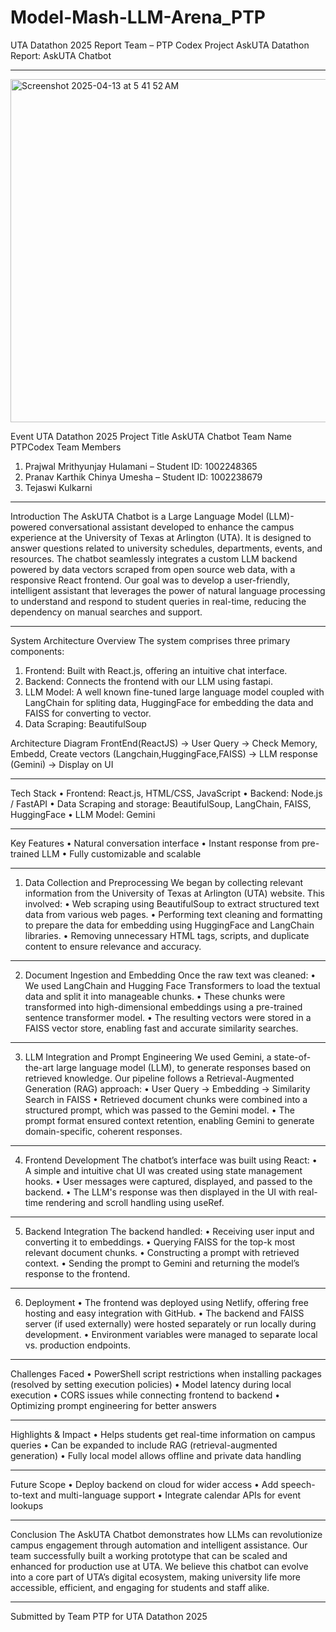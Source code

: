 # Model-Mash-LLM-Arena_PTP

UTA Datathon 2025 Report
Team – PTP Codex
Project AskUTA
Datathon Report: AskUTA Chatbot
________________________________________

<img width="549" alt="Screenshot 2025-04-13 at 5 41 52 AM" src="https://github.com/user-attachments/assets/90cbae33-5f38-4dca-bf61-72c0f970b179" />


Event
UTA Datathon 2025
Project Title
AskUTA Chatbot
Team Name
PTPCodex
Team Members
1.	Prajwal Mrithyunjay Hulamani – Student ID: 1002248365
2.	Pranav Karthik Chinya Umesha – Student ID: 1002238679
3.	Tejaswi Kulkarni
________________________________________
Introduction
The AskUTA Chatbot is a Large Language Model (LLM)-powered conversational assistant developed to enhance the campus experience at the University of Texas at Arlington (UTA). It is designed to answer questions related to university schedules, departments, events, and resources. The chatbot seamlessly integrates a custom LLM backend powered by data vectors scraped from open source web data, with a responsive React frontend.
Our goal was to develop a user-friendly, intelligent assistant that leverages the power of natural language processing to understand and respond to student queries in real-time, reducing the dependency on manual searches and support.
________________________________________
System Architecture
Overview
The system comprises three primary components:
1.	Frontend: Built with React.js, offering an intuitive chat interface.
2.	Backend: Connects the frontend with our LLM using fastapi.
3.	LLM Model: A well known fine-tuned large language model coupled with LangChain for spliting data, HuggingFace for embedding the data and FAISS for converting to vector.
4.	Data Scraping: BeautifulSoup
   
Architecture Diagram
FrontEnd(ReactJS) -> User Query -> Check Memory, Embedd, Create vectors (Langchain,HuggingFace,FAISS) -> LLM response (Gemini) -> Display on UI
________________________________________
Tech Stack
•	Frontend: React.js, HTML/CSS, JavaScript
•	Backend: Node.js / FastAPI
•	Data Scraping and storage: BeautifulSoup, LangChain, FAISS, HuggingFace
•	LLM Model: Gemini
________________________________________
Key Features
•	Natural conversation interface
•	Instant response from pre-trained LLM
•	Fully customizable and scalable
________________________________________
1.	Data Collection and Preprocessing
We began by collecting relevant information from the University of Texas at Arlington (UTA) website. This involved:
•	Web scraping using BeautifulSoup to extract structured text data from various web pages.
•	Performing text cleaning and formatting to prepare the data for embedding using HuggingFace and LangChain libraries.
•	Removing unnecessary HTML tags, scripts, and duplicate content to ensure relevance and accuracy.
________________________________________
2.	Document Ingestion and Embedding
Once the raw text was cleaned:
•	We used LangChain and Hugging Face Transformers to load the textual data and split it into manageable chunks.
•	These chunks were transformed into high-dimensional embeddings using a pre-trained sentence transformer model.
•	The resulting vectors were stored in a FAISS vector store, enabling fast and accurate similarity searches.
________________________________________
3. LLM Integration and Prompt Engineering
We used Gemini, a state-of-the-art large language model (LLM), to generate responses based on retrieved knowledge. Our pipeline follows a Retrieval-Augmented Generation (RAG) approach:
•	User Query → Embedding → Similarity Search in FAISS
•	Retrieved document chunks were combined into a structured prompt, which was passed to the Gemini model.
•	The prompt format ensured context retention, enabling Gemini to generate domain-specific, coherent responses.
________________________________________
4. Frontend Development
The chatbot’s interface was built using React:
•	A simple and intuitive chat UI was created using state management hooks.
•	User messages were captured, displayed, and passed to the backend.
•	The LLM's response was then displayed in the UI with real-time rendering and scroll handling using useRef.
________________________________________
5. Backend Integration
The backend handled:
•	Receiving user input and converting it to embeddings.
•	Querying FAISS for the top-k most relevant document chunks.
•	Constructing a prompt with retrieved context.
•	Sending the prompt to Gemini and returning the model’s response to the frontend.
________________________________________
6. Deployment
•	The frontend was deployed using Netlify, offering free hosting and easy integration with GitHub.
•	The backend and FAISS server (if used externally) were hosted separately or run locally during development.
•	Environment variables were managed to separate local vs. production endpoints.
________________________________________
Challenges Faced
•	PowerShell script restrictions when installing packages (resolved by setting execution policies)
•	Model latency during local execution
•	CORS issues while connecting frontend to backend
•	Optimizing prompt engineering for better answers
________________________________________
Highlights & Impact
•	Helps students get real-time information on campus queries
•	Can be expanded to include RAG (retrieval-augmented generation)
•	Fully local model allows offline and private data handling
________________________________________
Future Scope
•	Deploy backend on cloud for wider access
•	Add speech-to-text and multi-language support
•	Integrate calendar APIs for event lookups
________________________________________
Conclusion
The AskUTA Chatbot demonstrates how LLMs can revolutionize campus engagement through automation and intelligent assistance. Our team successfully built a working prototype that can be scaled and enhanced for production use at UTA.
We believe this chatbot can evolve into a core part of UTA’s digital ecosystem, making university life more accessible, efficient, and engaging for students and staff alike.
________________________________________
Submitted by Team PTP for UTA Datathon 2025

